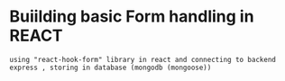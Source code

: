 # Buiilding basic Form handling in REACT



`using "react-hook-form" library in react and connecting to backend express , storing in database (mongodb (mongoose))`
